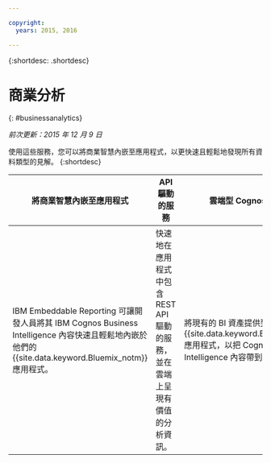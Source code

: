 ```yaml
---

copyright:
  years: 2015, 2016

---
```



{:shortdesc: .shortdesc} 

# 商業分析
{: #businessanalytics}

*前次更新：2015 年 12 月 9 日*

使用這些服務，您可以將商業智慧內嵌至應用程式，以更快速且輕鬆地發現所有資料類型的見解。
{:shortdesc}


將商業智慧內嵌至應用程式 | API 驅動的服務 | 雲端型 Cognos BI 內容
--- | --- | ---
IBM Embeddable Reporting 可讓開發人員將其 IBM Cognos Business Intelligence 內容快速且輕鬆地內嵌於他們的 {{site.data.keyword.Bluemix_notm}} 應用程式。 | 快速地在應用程式中包含 REST API 驅動的服務，並在雲端上呈現有價值的分析資訊。 | 將現有的 BI 資產提供到 {{site.data.keyword.Bluemix_notm}} 應用程式，以把 Cognos Business Intelligence 內容帶到雲端。
